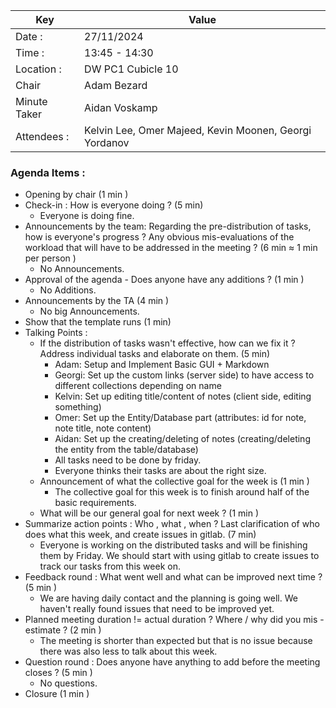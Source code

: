 | Key          | Value                                                  |
|--------------|--------------------------------------------------------|
| Date :       | 27/11/2024                                             |
| Time :       | 13:45 - 14:30                                          |
| Location :   | DW PC1 Cubicle 10                                      |
| Chair        | Adam Bezard                                            |
| Minute Taker | Aidan Voskamp                                          |
| Attendees :  | Kelvin Lee, Omer Majeed, Kevin Moonen, Georgi Yordanov |

### Agenda Items :
- Opening by chair (1 min )
- Check-in : How is everyone doing ? (5 min)
  - Everyone is doing fine.
- Announcements by the team: Regarding the pre-distribution of tasks, how is everyone's progress ? Any obvious mis-evaluations of the workload that will have to be addressed in the meeting ? (6 min ≈ 1 min per person )
  - No Announcements.
- Approval of the agenda - Does anyone have any additions ? (1 min )
  - No Additions.
- Announcements by the TA (4 min )
  - No big Announcements.
- Show that the template runs (1 min)
- Talking Points :
    - If the distribution of tasks wasn't effective, how can we fix it ? Address individual tasks and elaborate on them. (5 min)
      - Adam: Setup and Implement Basic GUI + Markdown
      - Georgi: Set up the custom links (server side) to have access to different collections depending on name
      - Kelvin: Set up editing title/content of notes (client side, editing something)
      - Omer: Set up the Entity/Database part (attributes: id for note, note title, note content)
      - Aidan: Set up the creating/deleting of notes (creating/deleting the entity from  the table/database)
      - All tasks need to be done by friday.
      - Everyone thinks their tasks are about the right size.
    - Announcement of what the collective goal for the week is (1 min )
      - The collective goal for this week is to finish around half of the basic requirements.
    - What will be our general goal for next week ? (1 min )
- Summarize action points : Who , what , when ? Last clarification of who does what this week, and create issues in gitlab. (7 min)
  - Everyone is working on the distributed tasks and will be finishing them by Friday. We should start with using gitlab to create issues to track our tasks from this week on.
- Feedback round : What went well and what can be improved next time ? (5 min )
  - We are having daily contact and the planning is going well. We haven't really found issues that need to be improved yet.
- Planned meeting duration != actual duration ? Where / why did you mis - estimate ? (2 min )
  - The meeting is shorter than expected but that is no issue because there was also less to talk about this week.
- Question round : Does anyone have anything to add before the meeting closes ? (5 min )
  - No questions.
- Closure (1 min )